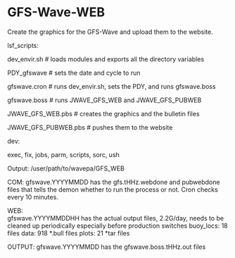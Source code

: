# GFS-Wave-WEB
Create the graphics for the GFS-Wave and upload them to the website.

lsf_scripts:

   dev_envir.sh # loads modules and exports all the directory variables

   PDY_gfswave # sets the date and cycle to run
   
   gfswave.cron # runs dev_envir.sh, sets the PDY, and runs gfswave.boss 
   
   gfswave.boss # runs JWAVE_GFS_WEB and JWAVE_GFS_PUBWEB
   
   JWAVE_GFS_WEB.pbs  # creates the graphics and the bulletin files
   
   JWAVE_GFS_PUBWEB.pbs # pushes them to the website

dev:

exec, fix, jobs, parm, scripts, sorc, ush

Output:
/user/path/to/wavepa/GFS_WEB

COM: 
gfswave.YYYYMMDD has the gfs.tHHz.webdone and pubwebdone files that
tells the demon whether to run the process or not.  Cron checks every
10 minutes.

WEB:  
gfswave.YYYYMMDDHH has the actual output files, 2.2G/day, needs to be
cleaned up periodically especially before production switches
buoy_locs: 18 files
data: 918 *.bull files
plots: 21 *tar files

OUTPUT: 
gfswave.YYYYMMDD has the gfswave.boss.tHHz.out files
